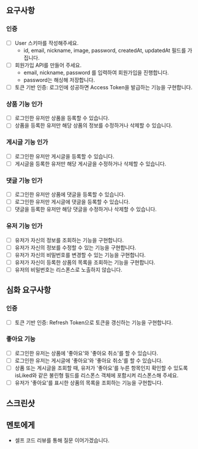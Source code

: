 ## 요구사항

### 인증

- [ ] User 스키마를 작성해주세요.
  - id, email, nickname, image, password, createdAt, updatedAt 필드를 가집니다.
- [ ] 회원가입 API를 만들어 주세요.
  - email, nickname, password 를 입력하여 회원가입을 진행합니다.
  - password는 해싱해 저장합니다.
- [ ] 토큰 기반 인증: 로그인에 성공하면 Access Token을 발급하는 기능을 구현합니다.

### 상품 기능 인가

- [ ] 로그인한 유저만 상품을 등록할 수 있습니다.
- [ ] 상품을 등록한 유저만 해당 상품의 정보를 수정하거나 삭제할 수 있습니다.

### 게시글 기능 인가

- [ ] 로그인한 유저만 게시글을 등록할 수 있습니다.
- [ ] 게시글을 등록한 유저만 해당 게시글을 수정하거나 삭제할 수 있습니다.

### 댓글 기능 인가

- [ ] 로그인한 유저만 상품에 댓글을 등록할 수 있습니다.
- [ ] 로그인한 유저만 게시글에 댓글을 등록할 수 있습니다.
- [ ] 댓글을 등록한 유저만 해당 댓글을 수정하거나 삭제할 수 있습니다.

### 유저 기능 인가

- [ ] 유저가 자신의 정보를 조회하는 기능을 구현합니다.
- [ ] 유저가 자신의 정보를 수정할 수 있는 기능을 구현합니다.
- [ ] 유저가 자신의 비밀번호를 변경할 수 있는 기능을 구현합니다.
- [ ] 유저가 자신이 등록한 상품의 목록을 조회하는 기능을 구현합니다.
- [ ] 유저의 비밀번호는 리스폰스로 노출하지 않습니다.

## 심화 요구사항

### 인증

- [ ] 토큰 기반 인증: Refresh Token으로 토큰을 갱신하는 기능을 구현합니다.

### 좋아요 기능

- [ ] 로그인한 유저는 상품에 '좋아요'와 '좋아요 취소'를 할 수 있습니다.
- [ ] 로그인한 유저는 게시글에 '좋아요'와 '좋아요 취소'를 할 수 있습니다.
- [ ] 상품 또는 게시글을 조회할 때, 유저가 '좋아요'를 누른 항목인지 확인할 수 있도록 isLiked와 같은 불린형 필드를 리스폰스 객체에 포함시켜 리스폰스해 주세요.
- [ ] 유저가 '좋아요'를 표시한 상품의 목록을 조회하는 기능을 구현합니다.

## 스크린샷

## 멘토에게

- 셀프 코드 리뷰를 통해 질문 이어가겠습니다.
